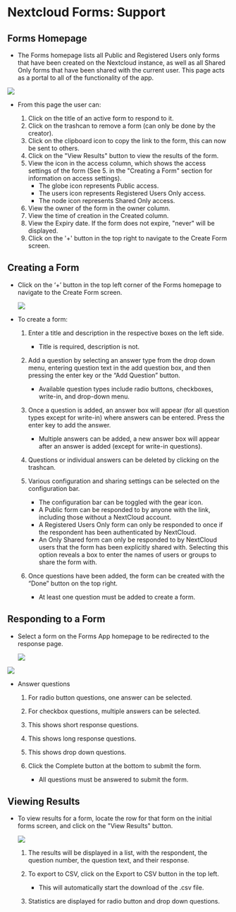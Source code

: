 ﻿# **Nextcloud Forms: Support**

## **Forms Homepage**
- The Forms homepage lists all Public and Registered Users only forms that have been created on the Nextcloud instance, as well as all Shared Only forms that have been shared with the current user. This page acts as a portal to all of the functionality of the app.


![
](https://lh3.googleusercontent.com/Bt9Pe6tda9tOXQdkTkwvbD__y9GzbatkD6iTq5Yq6Gfi5fdwUp6ysnTAUJyflwYT37POGztL2KUo "home")


- From this page the user can:

	1. Click on the title of an active form to respond to it.
	2. Click on the trashcan to remove a form (can only be done by the creator).
	3. Click on the clipboard icon to copy the link to the form, this can now be sent to others.
	4. Click on the "View Results" button to view the results of the form.
	5. View the icon in the access column, which shows the access settings of the form (See 5. in the "Creating a Form" section for information on access settings).
	   - The globe icon represents Public access.
	   - The users icon represents Registered Users Only access.
	   - The node icon represents Shared Only access.
	6. View the owner of the form in the owner column.
	7. View the time of creation in the Created column.
	8. View the Expiry date. If the form does not expire, "never" will be displayed.
	9. Click on the '+' button in the top right to navigate to the Create Form screen.



## **Creating a Form**

- Click on the ‘+’ button in the top left corner of the Forms homepage to navigate to the Create Form screen.

	![
](https://lh3.googleusercontent.com/FwoyqLk7QSJvrbIYnCUdf0vxr9aR63_hVimetPemQInBp-0OZwtuMgdJI-hwhDWjOWsLqRU9aB02 "creation")

- To create a form:

	1. Enter a title and description in the respective boxes on the left side.

	 	- Title is required, description is not.

	2. Add a question by selecting an answer type from the drop down menu, entering question text in the add question box,  and then pressing the enter key or the “Add Question” button.

	  	- Available question types include radio buttons, checkboxes, write-in, and drop-down menu.

	3. Once a question is added, an answer box will appear (for all question types except for write-in) where answers can be entered. Press the enter key to add the answer.

		- Multiple answers can be added, a new answer box will appear after an answer is added (except for write-in questions).

	4. Questions or individual answers can be deleted by clicking on the trashcan.

	5.  Various configuration and sharing settings can be selected on the configuration bar.

	  	- The configuration bar can be toggled with the gear icon.
	  	- A Public form can be responded to by anyone with the link, including those without a NextCloud account.
	  	- A Registered Users Only form can only be responded to once if the respondent has been authenticated by NextCloud.
	  	- An Only Shared form can only be responded to by NextCloud users that the form has been explicitly shared with. Selecting this option reveals a box to enter the names of users or groups to share the form with.

	6. Once questions have been added, the form can be created with the “Done” button on the top right.

	  	- At least one question must be added to create a form.

##  **Responding to a Form**

- Select a form on the Forms App homepage to be redirected to the response page.

	![
](https://lh3.googleusercontent.com/jjQV23Zehyq2eZPhx7-JX3nxyEBQHC2-6RzSMnugyKmGwZ-oBEI5YrQ0VSLHp1UDEwhsC-YmicAZ "response1")

![
](https://lh3.googleusercontent.com/e0-dCDSzb3v2Ro6tZJsCnwyUz-YJ51Tnf9RdGsAZVnnkNONC6fCLEYl3glrhaJVTOdu9QR-dfO8S "response2")

- Answer questions

  1. For radio button questions, one answer can be selected.

  2. For checkbox questions, multiple answers can be selected.
  
  3. This shows short response questions.
  
  4. This shows long response questions.
  
  5. This shows drop down questions.

  6. Click the Complete button at the bottom to submit the form.

	  - All questions must be answered to submit the form.



## **Viewing Results**

- To view results for a form, locate the row for that form on the initial forms screen, and click on the "View Results" button.

	![
](https://lh3.googleusercontent.com/pLwMS3FK2Qv0iSQO8YiEaTViobeaRrszxC2FVdZlYesHfEIn7hEug64tG9yzcQz_lY0_eS7pGrkr "results")

	1. The results will be displayed in a list, with the respondent, the question number, the question text, and their response.

	2. To export to CSV, click on the Export to CSV button in the top left.

		- This will automatically start the download of the .csv file.
		  
	3. Statistics are displayed for radio button and drop down questions.
